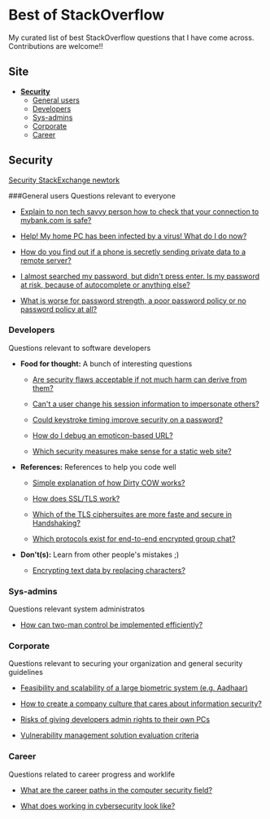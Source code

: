 # Best of StackOverflow
My curated list of best StackOverflow questions that I have come across. Contributions are welcome!!

## Site
* **[Security](#security)**
  * [General users](#general-users)
  * [Developers](#developers)
  * [Sys-admins](#sys-admins)
  * [Corporate](#corporate)
  * [Career](#career)

## Security
[Security StackExchange newtork](http://security.stackexchange.com/)

###General users
Questions relevant to everyone  

* [Explain to non tech savvy person how to check that your connection to mybank.com is safe?](http://security.stackexchange.com/questions/112383/explain-to-non-tech-savvy-person-how-to-check-that-your-connection-to-mybank-com) 

* [Help! My home PC has been infected by a virus! What do I do now?](http://security.stackexchange.com/questions/138606/help-my-home-pc-has-been-infected-by-a-virus-what-do-i-do-now)

* [How do you find out if a phone is secretly sending private data to a remote server?](http://security.stackexchange.com/questions/65533/how-do-you-find-out-if-a-phone-is-secretly-sending-private-data-to-a-remote-serv)

* [I almost searched my password, but didn't press enter. Is my password at risk, because of autocomplete or anything else?](http://security.stackexchange.com/questions/121847/i-almost-searched-my-password-but-didnt-press-enter-is-my-password-at-risk-b)

* [What is worse for password strength, a poor password policy or no password policy at all?](http://security.stackexchange.com/questions/131056/what-is-worse-for-password-strength-a-poor-password-policy-or-no-password-polic)


### Developers
Questions relevant to software developers

* **Food for thought:**
  A bunch of interesting questions

  * [Are security flaws acceptable if not much harm can derive from them?](http://security.stackexchange.com/questions/130896/are-security-flaws-acceptable-if-not-much-harm-can-derive-from-them/130900#130900)

  * [Can't a user change his session information to impersonate others?](http://security.stackexchange.com/questions/140217/cant-a-user-change-his-session-information-to-impersonate-others)  

  * [Could keystroke timing improve security on a password?](http://security.stackexchange.com/questions/121824/could-keystroke-timing-improve-security-on-a-password)

  * [How do I debug an emoticon-based URL?](http://superuser.com/questions/1131772/how-do-i-debug-an-emoticon-based-url)
  
  * [Which security measures make sense for a static web site?](http://security.stackexchange.com/questions/142496/which-security-measures-make-sense-for-a-static-web-site)

* **References:**
  References to help you code well

  * [Simple explanation of how Dirty COW works?](http://security.stackexchange.com/questions/140469/simple-explanation-of-how-dirty-cow-works)
  
  * [How does SSL/TLS work?](http://security.stackexchange.com/questions/20803/how-does-ssl-tls-work)

  * [Which of the TLS ciphersuites are more faste and secure in Handshaking?](http://security.stackexchange.com/questions/129823/which-of-the-tls-ciphersuites-are-more-faste-and-secure-in-handshaking)

  * [Which protocols exist for end-to-end encrypted group chat?](http://security.stackexchange.com/questions/126768/which-protocols-exist-for-end-to-end-encrypted-group-chat)

* **Don't(s):**
  Learn from other people's mistakes ;)

  * [Encrypting text data by replacing characters?](http://security.stackexchange.com/questions/127961/encrypting-text-data-by-replacing-characters)


### Sys-admins
Questions relevant system administratos

* [How can two-man control be implemented efficiently?](http://security.stackexchange.com/questions/131391/how-can-two-man-control-be-implemented-efficiently)


### Corporate
Questions relevant to securing your organization and general security guidelines

* [Feasibility and scalability of a large biometric system (e.g. Aadhaar)](http://security.stackexchange.com/questions/128860/feasibility-and-scalability-of-a-large-biometric-system-e-g-aadhaar)

* [How to create a company culture that cares about information security?](http://security.stackexchange.com/questions/139992/how-to-create-a-company-culture-that-cares-about-information-security)

* [Risks of giving developers admin rights to their own PCs](http://security.stackexchange.com/questions/14967/risks-of-giving-developers-admin-rights-to-their-own-pcs)

* [Vulnerability management solution evaluation criteria](http://security.stackexchange.com/questions/126360/vulnerability-management-solution-evaluation-criteria)

### Career
Questions related to career progress and worklife

* [What are the career paths in the computer security field?](http://security.stackexchange.com/questions/3772/what-are-the-career-paths-in-the-computer-security-field)

* [What does working in cybersecurity look like?](http://security.stackexchange.com/questions/31686/what-does-working-in-cybersecurity-look-like)
